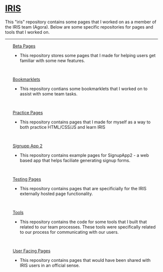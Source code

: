 <h1> <a href="https://dejai.github.io/iris">IRIS</a></h1>
<p> This "iris" repository contains some pages that I worked on as a member of the IRIS team (Agora). Below are some specific repositories for pages and tools that I worked on.</p>
<hr/>
<div style="margin-left:5%;">
<p><a href="https://github.com/Dejai/iriss/tree/master/beta"> Beta Pages </a></p>
<ul><li>This repository stores some pages that I made for helping users get familiar with some new features.</li></ul>
<br/>
<p><a href="https://github.com/Dejai/iris/tree/master/bookmarklets"> Bookmarklets </a></p>
<ul><li>This repository contians some bookmarklets that I worked on to assist with some team tasks.</li></ul>
<br/>
<p><a href="https://github.com/Dejai/iris/tree/master/practice"> Practice Pages </a></p>
<ul><li>This repository contains pages that I made for myself as a way to both practice HTML/CSS/JS and learn IRIS </li></ul>
<br/>
<p><a href="https://github.com/Dejai/iris/tree/master/signupApp2/"> Signupp App 2</a></p>
<ul><li>This repository contains example pages for SignupApp2 - a web based app that helps faciliate generating signup forms.</li></ul>
<br/>
<p><a href="https://github.com/Dejai/iris/tree/master/testing"> Testing Pages </a></p>
<ul><li>This repository contains pages that are specificially for the IRIS externally hosted page functionality.</li></ul>
<br/>
<p><a href="https://github.com/Dejai/iris/tree/master/tools"> Tools </a></p>
<ul><li>This repository contains the code for some tools that I built that related to our team processes. These tools were specifically related to our process for communicating with our users.</li></ul>
<br/>
<p><a href="https://github.com/Dejai/iris/tree/master/pubsvs/"> User Facing Pages </a></p>
<ul><li>This repository contains pages that would have been shared with IRIS users in an official sense.</li></ul>
<div>
